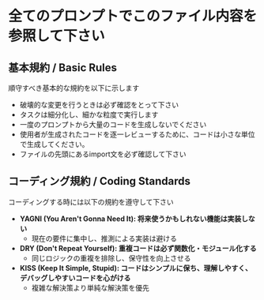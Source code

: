 # 全てのプロンプトでこのファイル内容を参照して下さい

## 基本規約 / Basic Rules

順守すべき基本的な規約を以下に示します

- 破壊的な変更を行うときは必ず確認をとって下さい
- タスクは細分化し、細かな粒度で実行します
- 一度のプロンプトから大量のコードを生成しないでください
- 使用者が生成されたコードを逐一レビューするために、コードは小さな単位で生成してください。
- ファイルの先頭にあるimport文を必ず確認して下さい

## コーディング規約 / Coding Standards

コーディングする時には以下の規約を遵守して下さい

- **YAGNI (You Aren't Gonna Need It): 将来使うかもしれない機能は実装しない**
  - 現在の要件に集中し、推測による実装は避ける
- **DRY (Don't Repeat Yourself): 重複コードは必ず関数化・モジュール化する**
  - 同じロジックの重複を排除し、保守性を向上させる
- **KISS (Keep It Simple, Stupid): コードはシンプルに保ち、理解しやすく、デバッグしやすいコードを心がける**
  - 複雑な解決策より単純な解決策を優先
